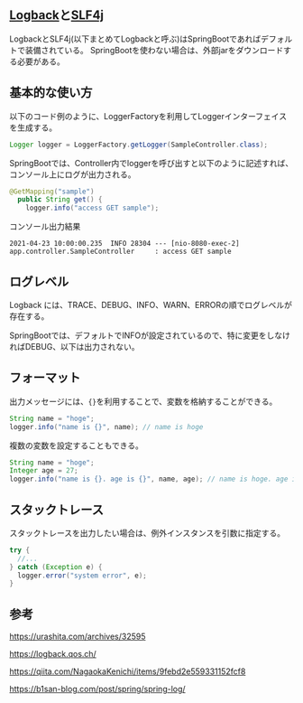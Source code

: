 ## [Logback](#)と[SLF4j](https://www.slf4j.org/download.html)

LogbackとSLF4j(以下まとめてLogbackと呼ぶ)はSpringBootであればデフォルトで装備されている。
SpringBootを使わない場合は、外部jarをダウンロードする必要がある。

## 基本的な使い方

以下のコード例のように、LoggerFactoryを利用してLoggerインターフェイスを生成する。

```Java
Logger logger = LoggerFactory.getLogger(SampleController.class);
```

SpringBootでは、Controller内でloggerを呼び出すと以下のように記述すれば、コンソール上にログが出力される。

```Java
@GetMapping("sample")
  public String get() {
    logger.info("access GET sample");
```

コンソール出力結果

```console
2021-04-23 10:00:00.235  INFO 28304 --- [nio-8080-exec-2] app.controller.SampleController     : access GET sample
```

## ログレベル

Logback には、TRACE、DEBUG、INFO、WARN、ERRORの順でログレベルが存在する。

SpringBootでは、デフォルトでINFOが設定されているので、特に変更をしなければDEBUG、以下は出力されない。

## フォーマット

出力メッセージには、`{}`を利用することで、変数を格納することができる。

```Java
String name = "hoge";
logger.info("name is {}", name); // name is hoge
```

複数の変数を設定することもできる。

```Java
String name = "hoge";
Integer age = 27; 
logger.info("name is {}. age is {}", name, age); // name is hoge. age is 27
```

## スタックトレース

スタックトレースを出力したい場合は、例外インスタンスを引数に指定する。

```Java
try {
  //...
} catch (Exception e) {
  logger.error("system error", e);
}
```


## 参考

https://urashita.com/archives/32595

https://logback.qos.ch/

https://qiita.com/NagaokaKenichi/items/9febd2e559331152fcf8

https://b1san-blog.com/post/spring/spring-log/
